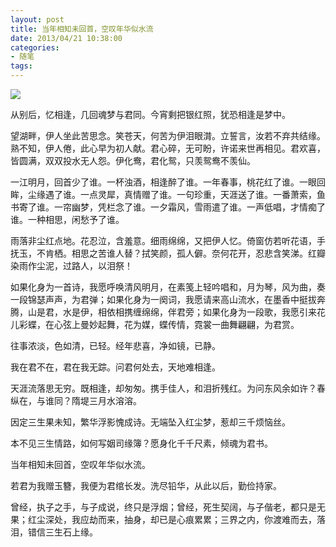 ```yaml
---
layout: post
title: 当年相知未回首，空叹年华似水流
date: 2013/04/21 10:38:00
categories:
- 随笔
tags:
---
```


![](http://pics.naaln.com/blog/2019-05-14-123459.jpg-basicBlog)

从别后，忆相逢，几回魂梦与君同。今宵剩把银红照，犹恐相逢是梦中。

望湖畔，伊人坐此苦思念。笑苍天，何苦为伊泪眼潸。立誓言，汝若不弃共结缘。熟不知，伊人倦，此心早为初人献。君心碎，无可盼，许诺来世再相见。君欢喜，皆圆满，双双投水无人怨。伊化鸯，君化鸳，只羡鸳鸯不羡仙。

一江明月，回首少了谁。一杯浊酒，相逢醉了谁。一年春事，桃花红了谁。一眼回眸，尘缘遇了谁。一点灵犀，真情赠了谁。一句珍重，天涯送了谁。一番萧索，鱼书寄了谁。一帘幽梦，凭栏念了谁。一夕霜风，雪雨遣了谁。一声低唱，才情痴了谁。一种相思，闲愁予了谁。

雨落非尘红点地。花忍泣，含羞意。细雨绵绵，又把伊人忆。倚窗仿若听花语，手抚玉，不肯栖。相思之苦谁人替？拭笑颜，孤人僻。奈何花开，忍悲含笑涕。红瓣染雨作尘泥，过路人，以泪祭！

如果化身为一首诗，我愿呼唤清风明月，在素笺上轻吟唱和，月为琴，风为曲，奏一段锦瑟声声，为君弹；如果化身为一阕词，我愿请来高山流水，在墨香中挺拔奔腾，山是君，水是伊，相依相携缠绵绵，伴君旁；如果化身为一段歌，我愿引来花儿彩蝶，在心弦上曼妙起舞，花为媒，蝶传情，霓裳一曲舞翩翩，为君赏。

往事浓淡，色如清，已轻。经年悲喜，净如镜，已静。

我在君不在，君在我无踪。问君何处去，天地难相逢。

天涯流落思无穷。既相逢，却匆匆。携手佳人，和泪折残红。为问东风余如许？春纵在，与谁同？隋堤三月水溶溶。

因定三生果未知，繁华浮影愧成诗。无端坠入红尘梦，惹却三千烦恼丝。

本不见三生情路，如何写姻司缘簿？愿身化千千尺素，倾魂为君书。

当年相知未回首，空叹年华似水流。

若君为我赠玉簪，我便为君绾长发。洗尽铅华，从此以后，勤俭持家。

曾经，执子之手，与子成说，终只是浮烟；曾经，死生契阔，与子偕老，都只是无果；红尘深处，我应劫而来，抽身，却已是心痕累累；三界之内，你渡难而去，落泪，错信三生石上缘。
